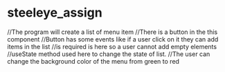 # steeleye_assign
//The program will create a list of menu item 
//There is a button in the this component 
//Button has some events like if a user click on it they can add items in the list
//is required is here so a user cannot add empty elements 
//useState method used here to change the state of list.
//The user can change the background color of the menu from green to red
